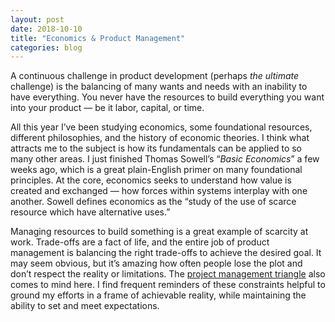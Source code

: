```yaml
---
layout: post
date: 2018-10-10
title: "Economics & Product Management"
categories: blog
---
```


A continuous challenge in product development (perhaps _the ultimate_ challenge) is the balancing of many wants and needs with an inability to have everything. You never have the resources to build everything you want into your product — be it labor, capital, or time.

All this year I’ve been studying economics, some foundational resources, different philosophies, and the history of economic theories. I think what attracts me to the subject is how its fundamentals can be applied to so many other areas. I just finished Thomas Sowell’s “_Basic Economics_” a few weeks ago, which is a great plain-English primer on many foundational principles. At the core, economics seeks to understand how value is created and exchanged — how forces within systems interplay with one another. Sowell defines economics as the “study of the use of scarce resource which have alternative uses.”

Managing resources to build something is a great example of scarcity at work. Trade-offs are a fact of life, and the entire job of product management is balancing the right trade-offs to achieve the desired goal. It may seem obvious, but it’s amazing how often people lose the plot and don’t respect the reality or limitations. The [project management triangle](https://en.wikipedia.org/wiki/Project_management_triangle) also comes to mind here. I find frequent reminders of these constraints helpful to ground my efforts in a frame of achievable reality, while maintaining the ability to set and meet expectations. 
